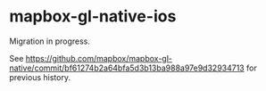 # mapbox-gl-native-ios

Migration in progress. 

See https://github.com/mapbox/mapbox-gl-native/commit/bf61274b2a64bfa5d3b13ba988a97e9d32934713 for previous history.
